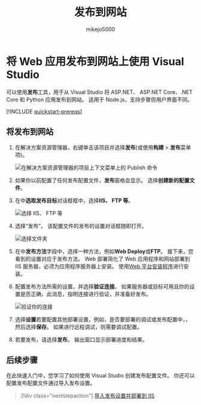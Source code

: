 ﻿---
title: 发布到网站
ms.custom: ''
ms.date: 06/22/2018
ms.technology: vs-ide-deployment
ms.topic: quickstart
helpviewer_keywords:
- deployment, website
ms.assetid: fc82b1f1-d342-4b82-9a44-590479f0a895
author: mikejo5000
ms.author: mikejo
manager: douge
ms.workload:
- multiple
ms.openlocfilehash: 036d7549995f79808142c3a0a64e7e5f2075df2c
ms.sourcegitcommit: 8ee7efb70a1bfebcb6dd9855b926a4ff043ecf35
ms.translationtype: MT
ms.contentlocale: zh-CN
ms.lasthandoff: 07/17/2018
ms.locfileid: "39077498"
---
# <a name="publish-a-web-app-to-a-web-site-using-visual-studio"></a>将 Web 应用发布到网站上使用 Visual Studio

可以使用**发布**工具，用于从 Visual Studio 将 ASP.NET、 ASP.NET Core、.NET Core 和 Python 应用发布到网站。 适用于 Node.js，支持步骤但用户界面不同。

[!INCLUDE [quickstart-prereqs](includes/quickstart-prereqs.md)]

## <a name="publish-to-a-web-site"></a>将发布到网站

1. 在解决方案资源管理器，右键单击该项目并选择**发布**(或使用**构建** > **发布**菜单项)。

    ![在解决方案资源管理器的项目上下文菜单上的 Publish 命令](../deployment/media/quickstart-publish.png "选择发布")

1. 如果你以前配置了任何发布配置文件，**发布**窗格会显示。 选择**创建新的配置文件**。

1. 在中**选取发布目标**对话框框中，选择**IIS、 FTP 等**。

    ![选择 IIS、 FTP 等](../deployment/media/quickstart-publish-iis-ftp.png "选择 IIS、 FTP 等。")

1. 选择“发布”。 该配置文件的发布的设置对话框随即打开。

    ![选择文件夹](../deployment/media/quickstart-publish-settings-web.png "选择文件夹")

1. 在中**发布方法**字段中，选择一种方法，例如**Web Deploy**或**FTP**。 接下来，您看到的设置对应于发布方法。 Web 部署简化了 Web 应用程序和网站部署到 IIS 服务器，必须为应用程序服务器上安装。 使用[Web 平台安装程序](https://www.microsoft.com/web/downloads/platform.aspx)进行安装。

1. 配置发布方法所需的设置，并选择**验证连接**。 如果服务器或目标可用且你的设置是否正确，此消息，指明连接进行验证，并准备好发布。

    ![验证你的连接](../deployment/media/quickstart-publish-web-deploy.png "验证你的连接")

1. 选择**设置**若要配置其他部署设置，例如，是否要部署的调试或发布配置中，，然后选择**保存**。 如果进行远程调试，则需要调试配置。

1. 若要发布，请选择**发布**。 输出窗口显示部署进度和结果。

## <a name="next-steps"></a>后续步骤

在此快速入门中，您学习了如何使用 Visual Studio 创建发布配置文件。 你还可以配置发布配置文件通过导入发布设置。

> [!div class="nextstepaction"]
> [导入发布设置并部署到 IIS](tutorial-import-publish-settings-iis.md)

